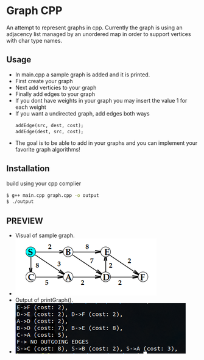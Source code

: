 # Graph CPP
An attempt to represent graphs in cpp. Currently the graph is using an adjacency list managed by an unordered map in order to support vertices with char type names.
## Usage
* In main.cpp a sample graph is added and it is printed.
* First create your graph
* Next add verticies to your graph
* Finally add edges to your graph
* If you dont have weights in your graph you may insert the value 1 for each weight
* If you want a undirected graph, add edges both ways
  ```
  addEdge(src, dest, cost);
  addEdge(dest, src, cost);
  ```
* The goal is to be able to add in your graphs and you can implement your favorite graph algorithms!

## Installation
build using your cpp complier
```sh
$ g++ main.cpp graph.cpp -o output
$ ./output
```
## PREVIEW 
  *  Visual of sample graph.
  *  ![Sample Graph inserted in main.cpp](samplegraphvisual.png)
  *  Output of printGraph().
  *  ![output of main.cpp](outputex.png)


